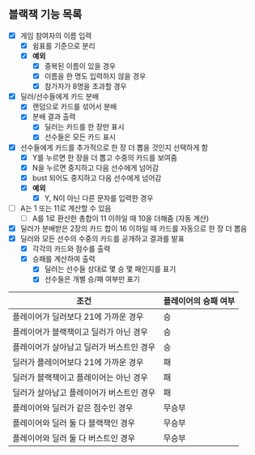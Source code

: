 ## 블랙잭 기능 목록 

- [x] 게임 참여자의 이름 입력  
    - [x] 쉼표를 기준으로 분리
    - [x] **예외** 
        - [x] 중복된 이름이 있을 경우
        - [x] 이름을 한 명도 입력하지 않을 경우  
        - [x] 참가자가 8명을 초과할 경우
- [x] 딜러/선수들에게 카드 분배  
    - [x] 랜덤으로 카드를 섞어서 분배  
    - [x] 분배 결과 출력  
        - [x] 딜러는 카드를 한 장만 표시
        - [x] 선수들은 모든 카드 표시  
- [x] 선수들에게 카드를 추가적으로 한 장 더 뽑을 것인지 선택하게 함 
    - [x] Y를 누르면 한 장을 더 뽑고 수중의 카드를 보여줌  
    - [x] N을 누르면 중지하고 다음 선수에게 넘어감
    - [x] bust 되어도 중지하고 다음 선수에게 넘어감
    - [x] **예외**
        - [x] Y, N이 아닌 다른 문자를 입력한 경우
- [ ] A는 1 또는 11로 계산할 수 있음
    - [ ] A를 1로 환산한 총합이 11 이하일 때 10을 더해줌 (자동 계산)
- [x] 딜러가 분배받은 2장의 카드 합이 16 이하일 때 카드를 자동으로 한 장 더 뽑음
- [x] 딜러와 모든 선수의 수중의 카드를 공개하고 결과를 발표
    - [x] 각각의 카드와 점수를 출력
    - [x] 승패를 계산하여 출력
        - [x] 딜러는 선수들 상대로 몇 승 몇 패인지를 표기
        - [x] 선수들은 개별 승/패 여부만 표기

| 조건                                     | 플레이어의 승패 여부 |
| ---------------------------------------- | -------------------- |
| 플레이어가 딜러보다 21에 가까운 경우     | 승                   |
| 플레이어가 블랙잭이고 딜러가 아닌 경우   | 승                   |
| 플레이어가 살아남고 딜러가 버스트인 경우 | 승                   |
| 딜러가 플레이어보다 21에 가까운 경우     | 패                   |
| 딜러가 블랙잭이고 플레이어는 아닌 경우   | 패                   |
| 딜러가 살아남고 플레이어가 버스트인 경우 | 패                   |
| 플레이어와 딜러가 같은 점수인 경우       | 무승부               |
| 플레이어와 딜러 둘 다 블랙잭인 경우      | 무승부               |
| 플레이어와 딜러 둘 다 버스트인 경우      | 무승부               |